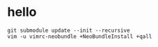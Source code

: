 # hello
    git submodule update --init --recursive
    vim -u vimrc-neobundle +NeoBundleInstall +qall
